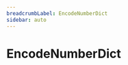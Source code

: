 ```yaml
---
breadcrumbLabel: EncodeNumberDict
sidebar: auto
---
```


# EncodeNumberDict

<ProxySummary/>

<ApiDocs/>
